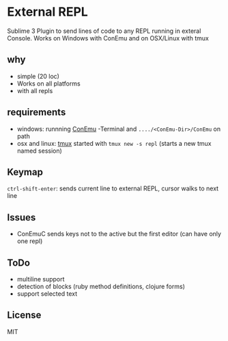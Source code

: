 # External REPL 
Sublime 3 Plugin to send lines of code to any REPL running in exteral Console.
Works on Windows with ConEmu and on OSX/Linux with tmux

## why
- simple (20 loc)
- Works on all platforms
- with all repls

## requirements
* windows: runnning [ConEmu](https://github.com/Maximus5/ConEmu)
-Terminal and `..../<ConEmu-Dir>/ConEmu` on path
* osx and linux: [tmux](http://tmux.sourceforge.net) started with `tmux new -s repl` (starts a new tmux named session)

## Keymap
`ctrl-shift-enter`:  sends current line to external REPL, cursor walks to next line 

## Issues
- ConEmuC sends keys not to the active but the first editor (can have only one repl)

## ToDo
- multiline support 
- detection of blocks (ruby method definitions, clojure forms)
- support selected text

## License
MIT
